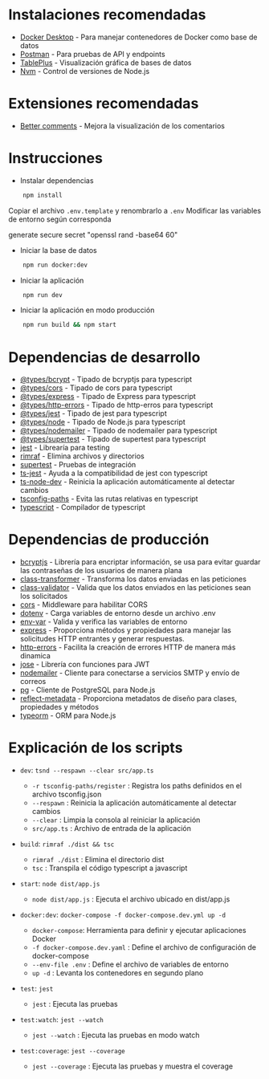 # Instalaciones recomendadas

- [Docker Desktop](https://www.docker.com/products/docker-desktop/) - Para manejar contenedores de Docker como base de datos
- [Postman](https://www.postman.com/) - Para pruebas de API y endpoints
- [TablePlus](https://tableplus.com/) - Visualización gráfica de bases de datos
- [Nvm](https://github.com/coreybutler/nvm-windows) - Control de versiones de Node.js

# Extensiones recomendadas

- [Better comments](https://marketplace.visualstudio.com/items?itemName=aaron-bond.better-comments) - Mejora la visualización de los comentarios

# Instrucciones

- Instalar dependencias

```bash
	npm install
```

Copiar el archivo `.env.template` y renombrarlo a `.env`
Modificar las variables de entorno según corresponda

generate secure secret "openssl rand -base64 60"

- Iniciar la base de datos

```bash
	npm run docker:dev
```

- Iniciar la aplicación

```bash
	npm run dev
```

- Iniciar la aplicación en modo producción

```bash
	npm run build && npm start
```

# Dependencias de desarrollo

- [@types/bcrypt](https://www.npmjs.com/package/@types/bcrypt) - Tipado de bcryptjs para typescript
- [@types/cors](https://www.npmjs.com/package/@types/cors) - Tipado de cors para typescript
- [@types/express](https://www.npmjs.com/package/@types/express) - Tipado de Express para typescript
- [@types/http-errors](https://www.npmjs.com/package/@types/http-errors) - Tipado de http-erros para typescript
- [@types/jest](https://www.npmjs.com/package/@types/jest) - Tipado de jest para typescript
- [@types/node](https://www.npmjs.com/package/@types/node) - Tipado de Node.js para typescript
- [@types/nodemailer](https://www.npmjs.com/package/@types/nodemailer) - Tipado de nodemailer para typescript
- [@types/supertest](https://www.npmjs.com/package/@types/supertest) - Tipado de supertest para typescript
- [jest](https://jestjs.io/) - Librearía para testing
- [rimraf](https://www.npmjs.com/package/rimraf) - Elimina archivos y directorios
- [supertest](https://www.npmjs.com/package/supertest) - Pruebas de integración
- [ts-jest](https://www.npmjs.com/package/ts-jest) - Ayuda a la compatibilidad de jest con typescript
- [ts-node-dev](https://www.npmjs.com/package/ts-node-dev) - Reinicia la aplicación automáticamente al detectar cambios
- [tsconfig-paths](https://www.npmjs.com/package/tsconfig-paths) - Evita las rutas relativas en typescript
- [typescript](https://www.npmjs.com/package/typescript) - Compilador de typescript

# Dependencias de producción

- [bcryptjs](https://www.npmjs.com/package/bcrypt) - Librería para encriptar información, se usa para evitar guardar las contraseñas de los usuarios de manera plana
- [class-transformer](https://www.npmjs.com/package/class-transformer) - Transforma los datos enviadas en las peticiones
- [class-validator](https://www.npmjs.com/package/class-validator) - Valida que los datos enviados en las peticiones sean los solicitados
- [cors](https://www.npmjs.com/package/cors) - Middleware para habilitar CORS
- [dotenv](https://www.npmjs.com/package/dotenv) - Carga variables de entorno desde un archivo .env
- [env-var](https://www.npmjs.com/package/env-var) - Valida y verifica las variables de entorno
- [express](https://www.npmjs.com/package/express) - Proporciona métodos y propiedades para manejar las solicitudes HTTP entrantes y generar respuestas.
- [http-errors](https://www.npmjs.com/package/http-errors) - Facilita la creación de errores HTTP de manera más dinamica
- [jose](https://www.npmjs.com/package/jose) - Librería con funciones para JWT
- [nodemailer](https://www.npmjs.com/package/nodemailer) - Cliente para conectarse a servicios SMTP y envío de correos
- [pg](https://www.npmjs.com/package/pg) - Cliente de PostgreSQL para Node.js
- [reflect-metadata](https://www.npmjs.com/package/reflect-metadata) - Proporciona metadatos de diseño para clases, propiedades y métodos
- [typeorm](https://www.npmjs.com/package/typeorm) - ORM para Node.js

# Explicación de los scripts

- `dev`: `tsnd --respawn --clear src/app.ts`

  - `-r tsconfig-paths/register` : Registra los paths definidos en el archivo tsconfig.json
  - `--respawn` : Reinicia la aplicación automáticamente al detectar cambios
  - `--clear` : Limpia la consola al reiniciar la aplicación
  - `src/app.ts` : Archivo de entrada de la aplicación

- `build`: `rimraf ./dist && tsc`

  - `rimraf ./dist` : Elimina el directorio dist
  - `tsc` : Transpila el código typescript a javascript

- `start`: `node dist/app.js`

  - `node dist/app.js` : Ejecuta el archivo ubicado en dist/app.js

- `docker:dev`: `docker-compose -f docker-compose.dev.yml up -d`

  - `docker-compose`: Herramienta para definir y ejecutar aplicaciones Docker
  - `-f docker-compose.dev.yaml` : Define el archivo de configuración de docker-compose
  - `--env-file .env` : Define el archivo de variables de entorno
  - `up -d` : Levanta los contenedores en segundo plano

- `test`: `jest`

  - `jest` : Ejecuta las pruebas

- `test:watch`: `jest --watch`

  - `jest --watch` : Ejecuta las pruebas en modo watch

- `test:coverage`: `jest --coverage`
  - `jest --coverage` : Ejecuta las pruebas y muestra el coverage

